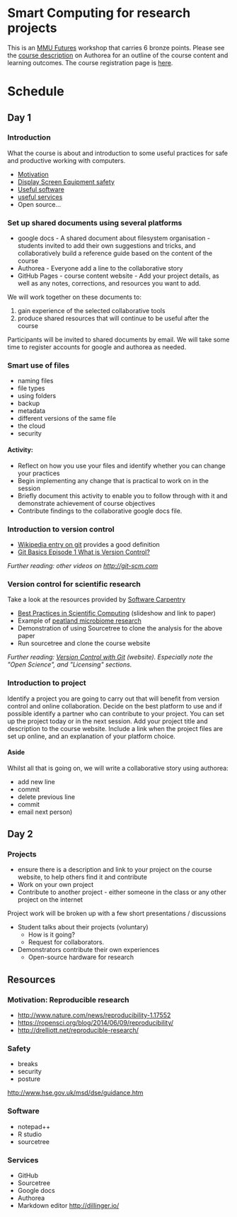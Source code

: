 # Smart Computing for research projects
This is an [MMU Futures](http://www.mmu.ac.uk/students/futures/award.php) workshop that carries 6 bronze points. Please see the [course description](https://www.authorea.com/users/35598/articles/41107/_show_article) on Authorea for an outline of the course content and learning outcomes. The course registration page is [here](http://www.mmu.ac.uk/students/futures/event-detail.php?id=706).

# Schedule

## Day 1

### Introduction
What the course is about and introduction to some useful practices for safe and productive working with computers.

* [Motivation](#motivation)
* [Display Screen Equipment safety](#safety)
* [Useful software](#software)  
* [useful services](#services) 
* Open source...

### Set up shared documents using several platforms

* google docs - A shared document about filesystem organisation - students invited to add their own suggestions and tricks, and collaboratively build a reference guide based on the content of the course
* Authorea - Everyone add a line to the collaborative story
* GitHub Pages - course content website - Add your project details, as well as any notes, corrections, and resources you want to add. 

We will work together on these documents to:

1. gain experience of the selected collaborative tools
2. produce shared resources that will continue to be useful after the course

Participants will be invited to shared documents by email. We will take some time to register accounts for google and authorea as needed.

### Smart use of files
* naming files
* file types
* using folders
* backup
* metadata
* different versions of the same file
* the cloud
* security

#### Activity:

* Reflect on how you use your files and identify whether you can change your practices
* Begin implementing any change that is practical to work on in the session
* Briefly document this activity to enable you to follow through with it and demonstrate achievement of course objectives
* Contribute findings to the collaborative google docs file.

### Introduction to version control

* [Wikipedia entry on git](http://en.wikipedia.org/wiki/Git_%28software%29) provides a good definition
* [Git Basics Episode 1 What is Version Control?](http://git-scm.com/video/what-is-version-control)

*Further reading: other videos on http://git-scm.com*

### Version control for scientific research

Take a look at the resources provided by [Software Carpentry](http://software-carpentry.org/lessons.html)

* [Best Practices in Scientific Computing](http://swcarpentry.github.io/slideshows/best-practices/index.html) (slideshow and link to paper)
* Example of [peatland microbiome research](https://github.com/davidelliott/peat-microbiome)
* Demonstration of using Sourcetree to clone the analysis for the above paper
* Run sourcetree and clone the course website

*Further reading: [Version Control with Git](http://swcarpentry.github.io/git-novice) (website). Especially note the "Open Science", and "Licensing" sections.*

### Introduction to project
Identify a project you are going to carry out that will benefit from version control and online collaboration. Decide on the best platform to use and if possible identify a partner who can contribute to your project. You can set up the project today or in the next session. Add your project title and description to the course website. Include a link when the project files are set up online, and an explanation of your platform choice.

#### Aside
Whilst all that is going on, we will write a collaborative story using authorea:

* add new line
* commit
* delete previous line
* commit
* email next person)

## Day 2

### Projects
* ensure there is a description and link to your project on the course website, to help others find it and contribute
* Work on your own project
* Contribute to another project - either someone in the class or any other project on the internet

Project work will be broken up with a few short presentations / discussions

* Student talks about their projects (voluntary)
    * How is it going? 
    * Request for collaborators.
* Demonstrators contribute their own experiences
    * Open-source hardware for research


## Resources

### Motivation: Reproducible research <a name="motivation"></a>
* http://www.nature.com/news/reproducibility-1.17552
* https://ropensci.org/blog/2014/06/09/reproducibility/
* http://drelliott.net/reproducible-research/

### Safety
* breaks
* security
* posture

http://www.hse.gov.uk/msd/dse/guidance.htm


### Software

* notepad++
* R studio
* sourcetree

### Services

* GitHub
* Sourcetree
* Google docs
* Authorea
* Markdown editor http://dillinger.io/
